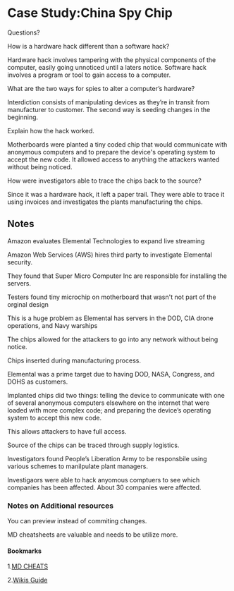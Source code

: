 # Case Study:China Spy Chip

Questions?

How is a hardware hack different than a software hack?


Hardware hack involves tampering with the physical components of the computer, easily going unnoticed until a laters notice. Software hack involves a program or tool to gain access to a computer. 


What are the two ways for spies to alter a computer’s hardware?


Interdiction consists of manipulating devices as they’re in transit from manufacturer to customer. The second way is seeding changes in the beginning. 


Explain how the hack worked.


Motherboards were planted a tiny coded chip that would communicate with anonymous computers and to prepare the device's operating system to accept the new code. It allowed access to anything the attackers wanted without being noticed. 


How were investigators able to trace the chips back to the source?


Since it was a hardware hack, it left a paper trail. They were able to trace it using invoices and investigates the plants manufacturing the chips.


## Notes

Amazon evaluates Elemental Technologies to expand live streaming

Amazon Web Services (AWS) hires third party to investigate Elemental security. 

They found that Super Micro Computer Inc are responsible for installing the servers.

Testers found tiny microchip on motherboard that wasn't not part of the orginal design

This is a huge problem as Elemental has servers in the DOD, CIA drone operations, and Navy warships

The chips allowed for the attackers to go into any network without being notice.

Chips inserted during manufacturing process.

Elemental was a prime target due to having DOD, NASA, Congress, and DOHS as customers.

Implanted chips did two things: telling the device to communicate with one of several anonymous computers elsewhere on the internet that were loaded with more complex code; and preparing the device’s operating system to accept this new code.

This allows attackers to have full access.

Source of the chips can be traced through supply logistics.

Investigators found People’s Liberation Army to be responsbile using various schemes to manilpulate plant managers.

Investigaors were able to hack anyomous comptuers to see which companies has been affected. About 30 companies were affected.

### Notes on Additional resources

You can preview instead of commiting changes.

MD cheatsheets are valuable and needs to be utilize more. 


#### Bookmarks
1.[MD CHEATS](https://www.markdownguide.org/cheat-sheet/)

2.[Wikis Guide](https://docs.github.com/en/communities/documenting-your-project-with-wikis/about-wikis)

